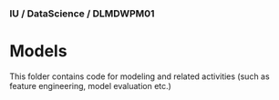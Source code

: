 ### IU / DataScience / DLMDWPM01

# Models

This folder contains code for modeling and related activities (such as feature engineering, model evaluation etc.)

